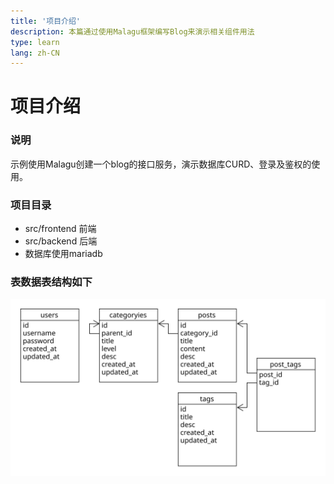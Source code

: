 ```yaml
---
title: '项目介绍'
description: 本篇通过使用Malagu框架编写Blog来演示相关组件用法
type: learn
lang: zh-CN
---
```


# 项目介绍

### 说明
示例使用Malagu创建一个blog的接口服务，演示数据库CURD、登录及鉴权的使用。

### 项目目录
- src/frontend 前端
- src/backend 后端
- 数据库使用mariadb

### 表数据表结构如下

![数据表结构](/images/learn/blog-structure.svg)
